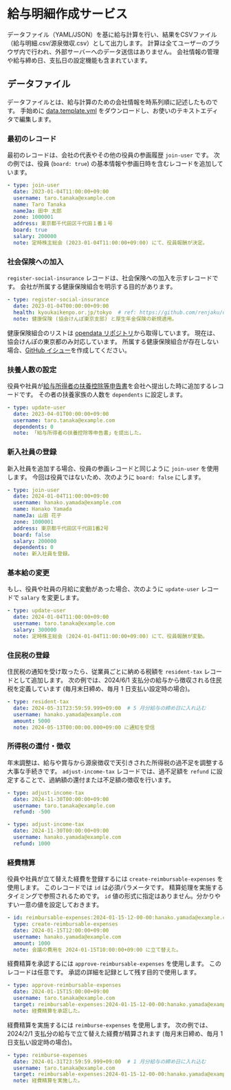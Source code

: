 # 給与明細作成サービス

データファイル（YAML/JSON）を基に給与計算を行い、結果をCSVファイル（給与明細.csv/源泉徴収.csv）として出力します。
計算は全てユーザーのブラウザ内で行われ、外部サーバーへのデータ送信はありません。
会社情報の管理や給与締め日、支払日の設定機能も含まれています。

## データファイル

データファイルとは、給与計算のための会社情報を時系列順に記述したものです。
手始めに [data.template.yml](https://www.renjaku.co.jp/sb/payroll/data.template.yml)
をダウンロードし、お使いのテキストエディタで編集します。

### 最初のレコード

最初のレコードは、会社の代表やその他の役員の参画履歴 `join-user` です。
次の例では、役員 (`board: true`) の基本情報や参画日時を含むレコードを追加しています。

```yml
- type: join-user
  date: 2023-01-04T11:00:00+09:00
  username: taro.tanaka@example.com
  name: Taro Tanaka
  nameJa: 田中 太郎
  zone: 1000001
  address: 東京都千代田区千代田１番１号
  board: true
  salary: 200000
  note: 定時株主総会 (2023-01-04T11:00:00+09:00) にて、役員報酬が決定。
```

### 社会保険への加入

`register-social-insurance` レコードは、社会保険への加入を示すレコードです。
会社が所属する健康保険組合を明示する目的があります。

```yml
- type: register-social-insurance
  date: 2023-01-04T00:00:00+09:00
  health: kyoukaikenpo.or.jp/tokyo  # ref: https://github.com/renjaku/opendata
  note: 健康保険 (協会けんぽ東京支部) と厚生年金保険の新規適用。
```

健康保険組合のリストは [opendata リポジトリ](https://github.com/renjaku/opendata)から取得しています。
現在は、協会けんぽの東京都のみ対応しています。
所属する健康保険組合が存在しない場合、[GitHub イシュー](https://github.com/renjaku/opendata/issues)を作成してください。

### 扶養人数の設定

役員や社員が[給与所得者の扶養控除等申告書](https://www.nta.go.jp/taxes/tetsuzuki/shinsei/annai/gensen/annai/1648_01.htm)を会社へ提出した時に追加するレコードです。
その者の扶養家族の人数を `dependents` に設定します。

```yml
- type: update-user
  date: 2023-04-01T00:00:00+09:00
  username: taro.tanaka@example.com
  dependents: 0
  note: 「給与所得者の扶養控除等申告書」を提出した。
```

### 新入社員の登録

新入社員を追加する場合、役員の参画レコードと同じように `join-user` を使用します。
今回は役員ではないため、次のように `board: false` にします。

```yml
- type: join-user
  date: 2024-01-04T11:00:00+09:00
  username: hanako.yamada@example.com
  name: Hanako Yamada
  nameJa: 山田 花子
  zone: 1000001
  address: 東京都千代田区千代田1番2号
  board: false
  salary: 200000
  dependents: 0
  note: 新入社員を登録。
```

### 基本給の変更

もし、役員や社員の月給に変動があった場合、次のように `update-user` レコードで `salary` を変更します。

```yml
- type: update-user
  date: 2024-01-04T11:00:00+09:00
  username: taro.tanaka@example.com
  salary: 300000
  note: 定時株主総会 (2024-01-04T11:00:00+09:00) にて、役員報酬が変動。
```

### 住民税の登録

住民税の通知を受け取ったら、従業員ごとに納める税額を `resident-tax` レコードとして追加します。
次の例では、2024/6/1 支払分の給与から徴収される住民税を定義しています
(毎月末日締め、毎月 1 日支払い設定時の場合)。

```yml
- type: resident-tax
  date: 2024-05-31T23:59:59.999+09:00  # 5 月分給与の締め日に入れ込む
  username: hanako.yamada@example.com
  amount: 5000
  note: 2024-05-13T00:00:00.000+09:00 に通知を受信
```

### 所得税の還付・徴収

年末調整は、給与や賞与から源泉徴収で天引きされた所得税の過不足を調整する大事な手続きです。
`adjust-income-tax` レコードでは、過不足額を `refund`
に設定することで、過納額の還付または不足額の徴収を行います。

```yml
- type: adjust-income-tax
  date: 2024-11-30T00:00:00+09:00
  username: taro.tanaka@example.com
  refund: -500

- type: adjust-income-tax
  date: 2024-11-30T00:00:00+09:00
  username: hanako.yamada@example.com
  refund: 1000
```

### 経費精算

役員や社員が立て替えた経費を登録するには `create-reimbursable-expenses` を使用します。
このレコードでは `id` は必須パラメータです。
精算処理を実施するタイミングで参照されるためです。
`id` 値の形式に指定はありません。分かりやすい一意の値を設定しておきます。

```yml
- id: reimbursable-expenses:2024-01-15-12-00-00:hanako.yamada@example.com
  type: create-reimbursable-expenses
  date: 2024-01-15T12:00:00+09:00
  username: hanako.yamada@example.com
  amount: 1000
  note: 会議の費用を 2024-01-15T10:00:00+09:00 に立て替えた。
```

経費精算を承認するには `approve-reimbursable-expenses` を使用します。
このレコードは任意です。
承認の詳細を記録として残す目的で使用します。

```yml
- type: approve-reimbursable-expenses
  date: 2024-01-15T15:00:00+09:00
  username: taro.tanaka@example.com
  target: reimbursable-expenses:2024-01-15-12-00-00:hanako.yamada@example.com
  note: 経費精算を承認した。
```

経費精算を実施するには `reimburse-expenses` を使用します。
次の例では、2024/2/1 支払分の給与で立て替えた経費が精算されます
(毎月末日締め、毎月 1 日支払い設定時の場合)。

```yml
- type: reimburse-expenses
  date: 2024-01-31T23:59:59.999+09:00  # 1 月分給与の締め日に入れ込む
  username: taro.tanaka@example.com
  target: reimbursable-expenses:2024-01-15-12-00-00:hanako.yamada@example.com
  note: 経費精算を実施した。
```

